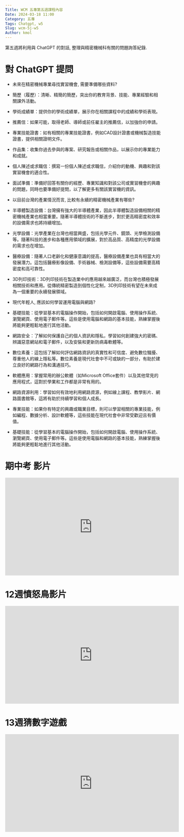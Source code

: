 ```yaml
---
Title: WCM 五專第五週課程內容
Date: 2024-03-18 11:00
Category: 五專
Tags: Chatgpt, w5
Slug: wcm-5j-w5
Author: kmol
---
```


第五週將利用與 ChatGPT 的對話, 整理與精密機械科有關的問題詢答紀錄.

<!-- PELICAN_END_SUMMARY -->

# 對 ChatGPT 提問

- 未來在精密機械專業尋找實習機會, 需要準備哪些資料?
- 簡歷（履歷）：清晰、精簡的簡歷，突出你的教育背景、技能、專業經驗和相關課外活動。
- 學術成績單：提供你的學術成績單，展示你在相關課程中的成績和學術表現。
- 推薦信：如果可能，取得老師、導師或前任雇主的推薦信，以加強你的申請。
- 專業技能證書：如有相關的專業技能證書，例如CAD設計證書或機械製造技能證書，提供相關證明文件。
- 作品集：收集你過去參與的專案、研究報告或相關作品，以展示你的專業能力和成就。
- 個人陳述或求職信：撰寫一份個人陳述或求職信，介紹你的動機、興趣和對該實習機會的適合性。
- 面試準備：準備好回答有關你的經歷、專業知識和對該公司或實習機會的興趣的問題，同時也要準備好提問，以了解更多有關該實習機的資訊。

- 以目前台灣的產業情況而言, 比較有永續的精密機械產業有哪些?
- 半導體製造設備：台灣擁有強大的半導體產業，因此半導體製造設備相關的精密機械產業也相當重要。隨著半導體技術的不斷進步，對於更高精密度和效率的設備需求也將持續增加。
- 光學設備：光學產業在台灣也相當興盛，包括光學元件、鏡頭、光學檢測設備等。隨著科技的進步和各種應用領域的擴展，對於高品質、高精度的光學設備的需求也在增加。
- 醫療設備：隨著人口老齡化和健康意識的提高，醫療設備產業也具有相當大的發展潛力。這包括醫療影像設備、手術器械、檢測設備等，這些設備需要高精密度和高可靠性。
- 3D列印技術：3D列印技術在製造業中的應用越來越廣泛，而台灣也積極發展相關技術和應用。從傳統精密製造到個性化定制，3D列印技術有望在未來成為一個重要的永續發展領域。

- 現代年輕人, 應該如何學習運用電腦與網路?
- 基礎技能：從學習基本的電腦操作開始，包括如何開啟電腦、使用操作系統、瀏覽網頁、使用電子郵件等。這些是使用電腦和網路的基本技能，熟練掌握後將能夠更輕鬆地進行其他活動。
- 網路安全：了解如何保護自己的個人資訊和隱私，學習如何創建強大的密碼、辨識惡意網站和電子郵件，以及安裝和更新防病毒軟體等。
- 數位素養：這包括了解如何評估網路資訊的真實性和可信度、避免數位騷擾、尊重他人的線上隱私等。數位素養是現代社會中不可或缺的一部分，有助於建立良好的網路行為和溝通技巧。
- 軟體應用：掌握常用的辦公軟體（如Microsoft Office套件）以及其他常見的應用程式，這對於學業和工作都是非常有用的。
- 網路資源利用：學習如何有效地利用網路資源，例如線上課程、教學影片、網路圖書館等，這將有助於持續學習和個人成長。
- 專業技能：如果你有特定的興趣或職業目標，則可以學習相關的專業技能，例如編程、數據分析、設計軟體等，這些技能在現代社會中非常受歡迎且有價值。

- 基礎技能：從學習基本的電腦操作開始，包括如何開啟電腦、使用操作系統、瀏覽網頁、使用電子郵件等。這些是使用電腦和網路的基本技能，熟練掌握後將能夠更輕鬆地進行其他活動。
# 期中考 影片



<iframe width="560" height="315" src="https://www.youtube.com/embed/dqp1myCIuGA?si=a-iB29kIjToS2UAo" title="YouTube video player" frameborder="0" allow="accelerometer; autoplay; clipboard-write; encrypted-media; gyroscope; picture-in-picture; web-share" referrerpolicy="strict-origin-when-cross-origin" allowfullscreen></iframe>








# 12週憤怒鳥影片




<iframe width="560" height="315" src="https://www.youtube.com/embed/p0pyvm6jfYU?si=IdhMJZPq4SPdLX2r" title="YouTube video player" frameborder="0" allow="accelerometer; autoplay; clipboard-write; encrypted-media; gyroscope; picture-in-picture; web-share" referrerpolicy="strict-origin-when-cross-origin" allowfullscreen></iframe>




# 13週猜數字遊戲

<iframe width="560" height="315" src="https://www.youtube.com/embed/-ByaRHttLj4?si=GJnYizZ-7p3hLL9n" title="YouTube video player" frameborder="0" allow="accelerometer; autoplay; clipboard-write; encrypted-media; gyroscope; picture-in-picture; web-share" referrerpolicy="strict-origin-when-cross-origin" allowfullscreen></iframe>



